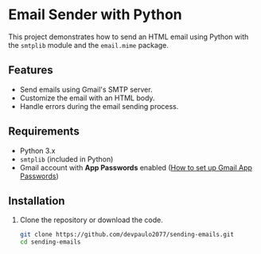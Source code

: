 # Email Sender with Python

This project demonstrates how to send an HTML email using Python with the `smtplib` module and the `email.mime` package.

## Features

- Send emails using Gmail's SMTP server.
- Customize the email with an HTML body.
- Handle errors during the email sending process.

## Requirements

- Python 3.x
- `smtplib` (included in Python)
- Gmail account with **App Passwords** enabled ([How to set up Gmail App Passwords](https://support.google.com/accounts/answer/185833))

## Installation

1. Clone the repository or download the code.
   ```bash
   git clone https://github.com/devpaulo2077/sending-emails.git
   cd sending-emails
